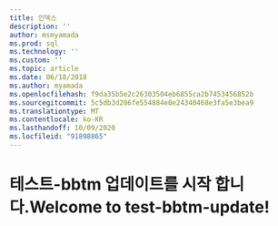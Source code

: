 ```yaml
---
title: 인덱스
description: ''
author: msmyamada
ms.prod: sql
ms.technology: ''
ms.custom: ''
ms.topic: article
ms.date: 06/18/2018
ms.author: myamada
ms.openlocfilehash: f9da35b5e2c26303504eb6855ca2b7453456852b
ms.sourcegitcommit: 5c5db3d286fe554884e0e24340468e3fa5e3bea9
ms.translationtype: MT
ms.contentlocale: ko-KR
ms.lasthandoff: 10/09/2020
ms.locfileid: "91898865"
---
```

# <a name="welcome-to-test-bbtm-update"></a><span data-ttu-id="1abbd-102">테스트-bbtm 업데이트를 시작 합니다.</span><span class="sxs-lookup"><span data-stu-id="1abbd-102">Welcome to test-bbtm-update!</span></span>
